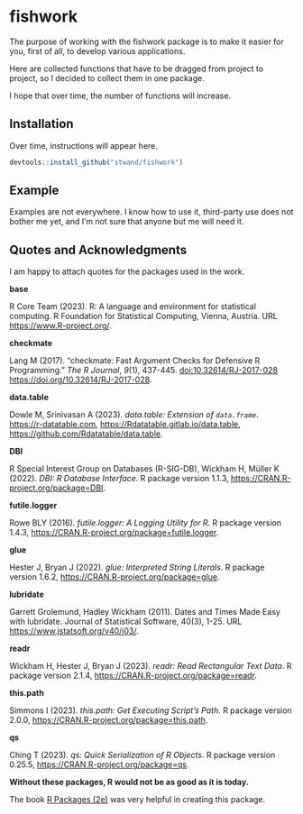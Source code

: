 
<!-- README.md is generated from README.Rmd. Please edit that file -->

# fishwork

<!-- badges: start -->
<!-- badges: end -->

The purpose of working with the fishwork package is to make it easier
for you, first of all, to develop various applications.

Here are collected functions that have to be dragged from project to
project, so I decided to collect them in one package.

I hope that over time, the number of functions will increase.

## Installation

Over time, instructions will appear here.

``` r
devtools::install_github("stwand/fishwork")
```

## Example

Examples are not everywhere. I know how to use it, third-party use does
not bother me yet, and I’m not sure that anyone but me will need it.

## Quotes and Acknowledgments

I am happy to attach quotes for the packages used in the work.

**base**

R Core Team (2023). R: A language and environment for statistical
computing. R Foundation for Statistical Computing, Vienna, Austria. URL
<https://www.R-project.org/>.

**checkmate**

Lang M (2017). “checkmate: Fast Argument Checks for Defensive R
Programming.” *The R Journal*, *9*(1), 437-445.
<doi:10.32614/RJ-2017-028> <https://doi.org/10.32614/RJ-2017-028>.

**data.table**

Dowle M, Srinivasan A (2023). *data.table: Extension of `data.frame`*.
<https://r-datatable.com>, <https://Rdatatable.gitlab.io/data.table>,
<https://github.com/Rdatatable/data.table>.

**DBI**

R Special Interest Group on Databases (R-SIG-DB), Wickham H, Müller K
(2022). *DBI: R Database Interface*. R package version 1.1.3,
<https://CRAN.R-project.org/package=DBI>.

**futile.logger**

Rowe BLY (2016). *futile.logger: A Logging Utility for R*. R package
version 1.4.3, <https://CRAN.R-project.org/package=futile.logger>.

**glue**

Hester J, Bryan J (2022). *glue: Interpreted String Literals*. R package
version 1.6.2, <https://CRAN.R-project.org/package=glue>.

**lubridate**

Garrett Grolemund, Hadley Wickham (2011). Dates and Times Made Easy with
lubridate. Journal of Statistical Software, 40(3), 1-25. URL
<https://www.jstatsoft.org/v40/i03/>.

**readr**

Wickham H, Hester J, Bryan J (2023). *readr: Read Rectangular Text
Data*. R package version 2.1.4,
<https://CRAN.R-project.org/package=readr>.

**this.path**

Simmons I (2023). *this.path: Get Executing Script’s Path*. R package
version 2.0.0, <https://CRAN.R-project.org/package=this.path>.

**qs**

Ching T (2023). *qs: Quick Serialization of R Objects*. R package
version 0.25.5, <https://CRAN.R-project.org/package=qs>.

**Without these packages, R would not be as good as it is today.**

The book [R Packages (2e)](https://www.edwardtufte.com/tufte/books_be)
was very helpful in creating this package.
